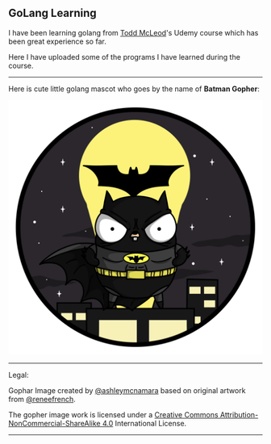 ## GoLang Learning

I have been learning golang from [Todd McLeod](https://www.linkedin.com/in/tamcleod/)'s Udemy course which has been great experience so far.

Here I have uploaded some of the programs I have learned during the course.

---
Here is cute little golang mascot  who goes by the name of **Batman Gopher**: 

![Golang Gopher](BATMAN_GOPHER.png)

---

Legal:

Gophar Image created by [@ashleymcnamara](https://twitter.com/ashleymcnamara?ref_src=twsrc%5Egoogle%7Ctwcamp%5Eserp%7Ctwgr%5Eauthor) based on original artwork from [@reneefrench](https://twitter.com/reneefrench?ref_src=twsrc%5Egoogle%7Ctwcamp%5Eserp%7Ctwgr%5Eauthor).

The gopher image work is licensed under a [Creative Commons Attribution-NonCommercial-ShareAlike 4.0](https://creativecommons.org/licenses/by-nc-sa/4.0/) International License.

---